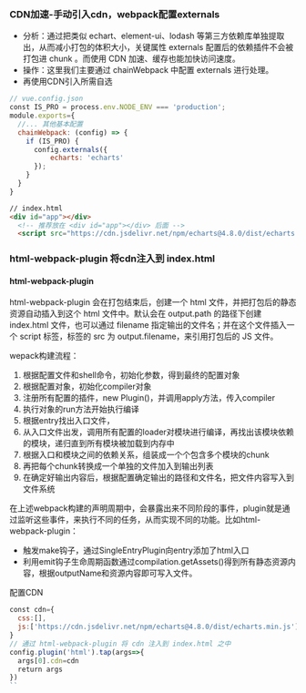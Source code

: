 ### CDN加速-手动引入cdn，webpack配置externals

+ 分析：通过把类似 echart、element-ui、lodash 等第三方依赖库单独提取出，从而减小打包的体积大小，关键属性 externals 配置后的依赖插件不会被打包进 chunk 。而使用 CDN 加速、缓存也能加快访问速度。
+ 操作：这里我们主要通过 chainWebpack 中配置 externals 进行处理。
+ 再使用CDN引入所需自选

```js
// vue.config.json
const IS_PRO = process.env.NODE_ENV === 'production';
module.exports={
  //... 其他基本配置
  chainWebpack: (config) => {
    if (IS_PRO) {
      config.externals({
          echarts: 'echarts'
      });
    }
  }
}
```

```html
// index.html
<div id="app"></div>
  <!-- 推荐放在 <div id="app"></div> 后面 -->
  <script src="https://cdn.jsdelivr.net/npm/echarts@4.8.0/dist/echarts.min.js"></script>
```

### html-webpack-plugin 将cdn注入到 index.html

#### html-webpack-plugin
html-webpack-plugin 会在打包结束后，创建一个 html 文件，并把打包后的静态资源自动插入到这个 html 文件中。默认会在 output.path 的路径下创建 index.html 文件，也可以通过 filename 指定输出的文件名；并在这个文件插入一个 script 标签，标签的 src 为 output.filename，来引用打包后的 JS 文件。

wepack构建流程：
1. 根据配置文件和shell命令，初始化参数，得到最终的配置对象
2. 根据配置对象，初始化compiler对象
3. 注册所有配置的插件，new Plugin()，并调用apply方法，传入compiler
4. 执行对象的run方法开始执行编译
5. 根据entry找出入口文件，
6. 从入口文件出发，调用所有配置的loader对模块进行编译，再找出该模块依赖的模块，递归直到所有模块被加载到内存中
7. 根据入口和模块之间的依赖关系，组装成一个个包含多个模块的chunk
8. 再把每个chunk转换成一个单独的文件加入到输出列表
9. 在确定好输出内容后，根据配置确定输出的路径和文件名，把文件内容写入到文件系统

在上述webpack构建的声明周期中，会暴露出来不同阶段的事件，plugin就是通过监听这些事件，来执行不同的任务，从而实现不同的功能。比如html-webpack-plugin：
+ 触发make钩子，通过SingleEntryPlugin向entry添加了html入口
+ 利用emit钩子生命周期函数通过compilation.getAssets()得到所有静态资源内容，根据outputName和资源内容即可写入文件。

配置CDN
```js
const cdn={
  css:[],
  js:['https://cdn.jsdelivr.net/npm/echarts@4.8.0/dist/echarts.min.js']
}
// 通过 html-webpack-plugin 将 cdn 注入到 index.html 之中
config.plugin('html').tap(args=>{
  args[0].cdn=cdn
  return args
})
``